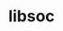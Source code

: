 ---
permalink: /engineering/projects/libsoc/
project_link_name: libsoc
project_maintainers: ''
project_stats: 'true'
project_url: https://github.com/jackmitch/libsoc
title: libsoc
---